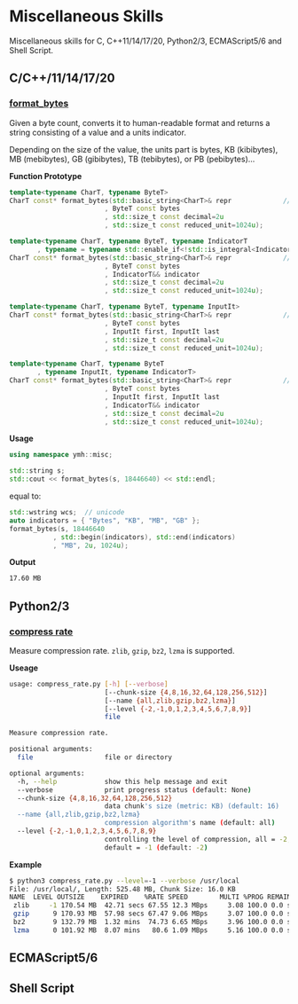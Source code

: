 # Miscellaneous Skills

Miscellaneous skills for C, C++11/14/17/20, Python2/3, ECMAScript5/6 and Shell Script.

## C/C++/11/14/17/20

### [format_bytes](https://github.com/yanminhui/misc/blob/master/cpp/format_bytes.hpp)

Given a byte count, converts it to human-readable format 
and returns a string consisting of a value and a units indicator.

Depending on the size of the value, the units part is bytes, 
KB (kibibytes), MB (mebibytes), GB (gibibytes), TB (tebibytes), 
or PB (pebibytes)...

**Function Prototype**

```.cpp
template<typename CharT, typename ByteT>
CharT const* format_bytes(std::basic_string<CharT>& repr             // (1)
                        , ByteT const bytes
                        , std::size_t const decimal=2u
                        , std::size_t const reduced_unit=1024u);

template<typename CharT, typename ByteT, typename IndicatorT
       , typename = typename std::enable_if<!std::is_integral<IndicatorT>::value>::type>
CharT const* format_bytes(std::basic_string<CharT>& repr             // (2)
                        , ByteT const bytes
                        , IndicatorT&& indicator
                        , std::size_t const decimal=2u
                        , std::size_t const reduced_unit=1024u);

template<typename CharT, typename ByteT, typename InputIt>
CharT const* format_bytes(std::basic_string<CharT>& repr             // (3)
                        , ByteT const bytes
                        , InputIt first, InputIt last
                        , std::size_t const decimal=2u
                        , std::size_t const reduced_unit=1024u);

template<typename CharT, typename ByteT
       , typename InputIt, typename IndicatorT>
CharT const* format_bytes(std::basic_string<CharT>& repr             // (4)
                        , ByteT const bytes
                        , InputIt first, InputIt last
                        , IndicatorT&& indicator
                        , std::size_t const decimal=2u
                        , std::size_t const reduced_unit=1024u);
```

**Usage**

```.cpp
using namespace ymh::misc;

std::string s;
std::cout << format_bytes(s, 18446640) << std::endl;
```

equal to:

```.cpp
std::wstring wcs;  // unicode
auto indicators = { "Bytes", "KB", "MB", "GB" };
format_bytes(s, 18446640
           , std::begin(indicators), std::end(indicators)
           , "MB", 2u, 1024u);
```

**Output**

```.sh
17.60 MB
```

## Python2/3

### [compress rate](https://github.com/yanminhui/misc/blob/master/py/compress_rate.py)

Measure compression rate. `zlib`, `gzip`, `bz2`, `lzma` is supported.

**Useage**

```bash
usage: compress_rate.py [-h] [--verbose]
                        [--chunk-size {4,8,16,32,64,128,256,512}]
                        [--name {all,zlib,gzip,bz2,lzma}]
                        [--level {-2,-1,0,1,2,3,4,5,6,7,8,9}]
                        file

Measure compression rate.

positional arguments:
  file                  file or directory

optional arguments:
  -h, --help            show this help message and exit
  --verbose             print progress status (default: None)
  --chunk-size {4,8,16,32,64,128,256,512}
                        data chunk's size (metric: KB) (default: 16)
  --name {all,zlib,gzip,bz2,lzma}
                        compression algorithm's name (default: all)
  --level {-2,-1,0,1,2,3,4,5,6,7,8,9}
                        controlling the level of compression, all = -2,
                        default = -1 (default: -2)
```

**Example**

```bash
$ python3 compress_rate.py --level=-1 --verbose /usr/local
File: /usr/local/, Length: 525.48 MB, Chunk Size: 16.0 KB
NAME  LEVEL OUTSIZE    EXPIRED    %RATE SPEED        MULTI %PROG REMAIN
 zlib     -1 170.54 MB  42.71 secs 67.55 12.3 MBps     3.08 100.0 0.0 secs
 gzip      9 170.93 MB  57.98 secs 67.47 9.06 MBps     3.07 100.0 0.0 secs
 bz2       9 132.79 MB  1.32 mins  74.73 6.65 MBps     3.96 100.0 0.0 secs
 lzma      0 101.92 MB  8.07 mins   80.6 1.09 MBps     5.16 100.0 0.0 secs
```

## ECMAScript5/6

## Shell Script


